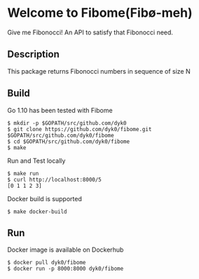 # Welcome to Fibome(Fibø-meh)
Give me Fibonocci! An API to satisfy that Fibonocci need.

## Description
This package returns Fibonocci numbers in sequence of size N

## Build
Go 1.10 has been tested with Fibome
```
$ mkdir -p $GOPATH/src/github.com/dyk0
$ git clone https://github.com/dyk0/fibome.git $GOPATH/src/github.com/dyk0/fibome
$ cd $GOPATH/src/github.com/dyk0/fibome
$ make
```

Run and Test locally
```
$ make run
$ curl http://localhost:8000/5
[0 1 1 2 3]
```

Docker build is supported
```
$ make docker-build
```

## Run
Docker image is available on Dockerhub
```
$ docker pull dyk0/fibome
$ docker run -p 8000:8000 dyk0/fibome
```
